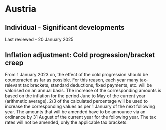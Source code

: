 # Austria
## Individual - Significant developments
Last reviewed - 20 January 2025
## Inflation adjustment: Cold progression/bracket creep
From 1 January 2023 on, the effect of the cold progression should be counteracted as far as possible.
For this reason, each year many tax-relevant tax brackets, standard deductions, fixed payments, etc. will be valorised on an annual basis. The increase of the corresponding amounts is based on the inflation for the period June to May of the current year (arithmetic average).
2/3 of the calculated percentage will be used to increase the corresponding values as per 1 January of the next following year. The amounts that will be amended have to be announce via an ordinance by 31 August of the current year for the following year.
The tax rates will not be amended, only the applicable tax brackets.
